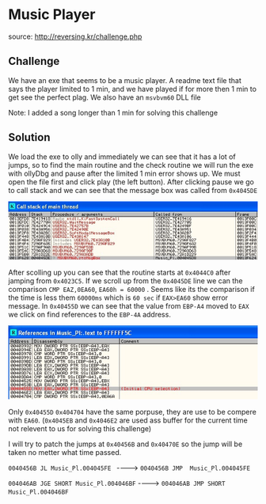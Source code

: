 # Music Player
source: http://reversing.kr/challenge.php

## Challenge
We have an exe that seems to be a music player.
A readme text file that says the player limited to 1 min, and we have played if for more then 1 min to get see the perfect plag.
We also have an `msvbvm60` DLL file

Note: I added a song longer than 1 min for solving this challenge 


## Solution

We load the exe to olly and immediately we can see that it has a lot of jumps, so to find the main routine and the check routine we will run the exe with ollyDbg and pause after the limited 1 min error shows up. We must open the file first and click play (the left button).
After clicking pause we go to call stack and we can see that the message box was called from `0x4045DE`

![](call_stack.jpg)

After scolling up you can see that the routine starts at `0x4044C0` after jamping from `0x4023C5`.
If we scroll up from the `0x4045DE` line we can the comparison `CMP EAZ,0EA60`, `EA60h = 60000` . Seems like its the comparison if the time is less them `60000ms` which is `60 sec` if `EAX>EA60` show error message.
In `0x40455D` we can see that the value from `EBP-A4` moved to `EAX` we click on find references to the `EBP-4A` address.

![](reference_to_EBP-4A.jpg)

Only `0x40455D` `0x404704` have the same porpuse, they are use to be compere with `EA60`. (`0x4045EB` and `0x4046E2` are used ass buffer for the current time not relevent to us for solving this challenge)

I will try to patch the jumps at `0x40456B` and `0x40470E` so the jump will be taken no metter what time passed.

`0040456B JL Music_Pl.004045FE `       ----> `0040456B JMP  Music_Pl.004045FE `

`004046AB JGE SHORT Music_Pl.004046BF` ----> `004046AB JMP SHORT Music_Pl.004046BF`

